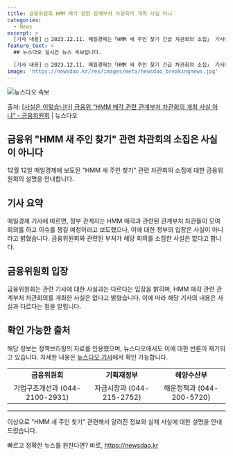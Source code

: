 ```yaml
---
title: 금융위원회 HMM 매각 관련 관계부처 차관회의 개최 사실 아냐
categories:
  - News
excerpt: >
  [기사 내용] □ 2023.12.11. 매일경제는「HMM 새 주인 찾기 긴급 차관회의 소집」 기사에서 ㅇ 정…
feature_text: >
  ## 뉴스다오 실시간 뉴스 속보입니다.

  [기사 내용] □ 2023.12.11. 매일경제는「HMM 새 주인 찾기 긴급 차관회의 소집」 기사에서 ㅇ 정…
image: 'https://newsdao.kr/res/images/meta/newsdao_breakingnews.jpg'
---
```


![뉴스다오 속보](https://newsdao.kr/res/images/meta/newsdao_breakingnews.jpg)

<p>출처: <a href="https://newsdao.kr/2792" rel="dofollow">[사실은 이렇습니다] 금융위 “HMM 매각 관련 관계부처 차관회의 개최 사실 아냐” - 금융위원회</a> | 뉴스다오</p>

<h2>금융위 "HMM 새 주인 찾기" 관련 차관회의 소집은 사실이 아니다</h2>
<p data-ke-size="size16">12월 12일 매일경제에 보도된 "HMM 새 주인 찾기" 관련 차관회의 소집에 대한 금융위원회의 설명을 안내합니다.</p>
<h2 data-ke-size="size26">기사 요약</h2>
<p data-ke-size="size16">매일경제 기사에 따르면, 정부 관계자는 HMM 매각과 관련된 관계부처 차관들이 모여 회의를 하고 이슈를 챙길 예정이라고 보도했으나, 이에 대한 정부의 입장은 사실이 아니라고 밝혔습니다. 금융위원회와 관련된 부처가 해당 회의를 소집한 사실은 없다고 합니다.</p>
<h2 data-ke-size="size26">금융위원회 입장</h2>
<p data-ke-size="size16">금융위원회는 관련 기사에 대한 사실과는 다르다는 입장을 밝히며, HMM 매각 관련 관계부처 차관회의를 개최한 사실은 없다고 밝혔습니다. 이에 따라 해당 기사의 내용은 사실과 다르다는 점을 알립니다.</p>
<h2 data-ke-size="size26">확인 가능한 출처</h2>
<p data-ke-size="size16">해당 정보는 정책브리핑의 자료를 인용했으며, 뉴스다오에서도 이에 대한 반론이 제기되고 있습니다. 자세한 내용은 <a href="https://newsdao.kr/2792">뉴스다오 기사</a>에서 확인 가능합니다.</p>
<table>
  <tbody>
    <tr>
      <td style="text-align: center; height: 17px;"><b>금융위원회</b></td>
      <td style="text-align: center; height: 17px;"><b>기획재정부</b></td>
      <td style="text-align: center; height: 17px;"><b>해양수산부</b></td>
    </tr>
    <tr>
      <td style="text-align: center; height: 17px;">기업구조개선과 (044-2100-2931)</td>
      <td style="text-align: center; height: 17px;">자금시장과 (044-215-2752)</td>
      <td style="text-align: center; height: 17px;">해운정책과 (044-200-5720)</td>
    </tr>
  </tbody>
</table>
<hr>
<p data-ke-size="size16">이상으로 "HMM 새 주인 찾기" 관련해서 알려진 정보와 실제 사실에 대한 설명을 안내드렸습니다.</p> 

빠르고 정확한 뉴스를 원한다면? 바로, <a href="https://newsdao.kr" rel="dofollow">https://newsdao.kr</a>


    
